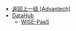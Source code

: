 - [返回上一级 [Advantech]](zh-CN/EdgeLinkStudio/工程管理/工程配置/数据发布/Advantech/)
- [DataHub](zh-CN/EdgeLinkStudio/工程管理/工程配置/数据发布/Advantech/DataHub/)
  - [WISE-PaaS](zh-CN/EdgeLinkStudio/工程管理/工程配置/数据发布/Advantech/DataHub/WISE-PaaS.md)
